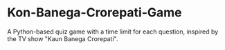 # Kon-Banega-Crorepati-Game
A Python-based quiz game with a time limit for each question, inspired by the TV show "Kaun Banega Crorepati".

